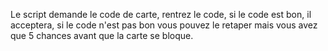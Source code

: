 Le script demande le code de carte,
rentrez le code, si le code est bon, il acceptera, si le code n'est pas bon vous pouvez le retaper mais vous avez que 5 chances avant que la carte se bloque.
